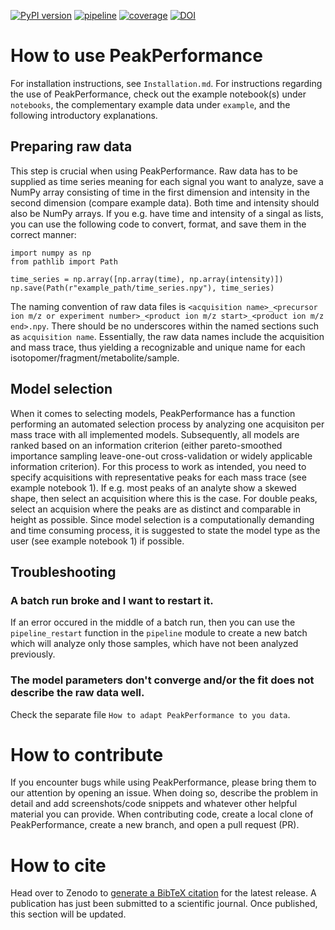 [![PyPI version](https://img.shields.io/pypi/v/bletl)](https://pypi.org/project/peak-performance/)
[![pipeline](https://github.com/jubiotech/bletl/workflows/pipeline/badge.svg)](https://github.com/JuBiotech/peak-performance/actions)
[![coverage](https://codecov.io/gh/jubiotech/bletl/branch/main/graph/badge.svg)](https://app.codecov.io/gh/JuBiotech/peak-performance)
[![DOI](https://doi.org/10.5281/zenodo.10255543.svg)](https://doi.org/10.5281/zenodo.10255543)

# How to use PeakPerformance
For installation instructions, see `Installation.md`.
For instructions regarding the use of PeakPerformance, check out the example notebook(s) under `notebooks`, the complementary example data under `example`, and the following introductory explanations.

## Preparing raw data
This step is crucial when using PeakPerformance. Raw data has to be supplied as time series meaning for each signal you want to analyze, save a NumPy array consisting of time in the first dimension and intensity in the second dimension (compare example data). Both time and intensity should also be NumPy arrays. If you e.g. have time and intensity of a singal as lists, you can use the following code to convert, format, and save them in the correct manner:
```
import numpy as np
from pathlib import Path

time_series = np.array([np.array(time), np.array(intensity)])
np.save(Path(r"example_path/time_series.npy"), time_series)
```
The naming convention of raw data files is `<acquisition name>_<precursor ion m/z or experiment number>_<product ion m/z start>_<product ion m/z end>.npy`. There should be no underscores within the named sections such as `acquisition name`. Essentially, the raw data names include the acquisition and mass trace, thus yielding a recognizable and unique name for each isotopomer/fragment/metabolite/sample.

## Model selection
When it comes to selecting models, PeakPerformance has a function performing an automated selection process by analyzing one acquisiton per mass trace with all implemented models. Subsequently, all models are ranked based on an information criterion (either pareto-smoothed importance sampling leave-one-out cross-validation or widely applicable information criterion). For this process to work as intended, you need to specify acquisitions with representative peaks for each mass trace (see example notebook 1). If e.g. most peaks of an analyte show a skewed shape, then select an acquisition where this is the case. For double peaks, select an acquision where the peaks are as distinct and comparable in height as possible.
Since model selection is a computationally demanding and time consuming process, it is suggested to state the model type as the user (see example notebook 1) if possible.

## Troubleshooting
### A batch run broke and I want to restart it.
If an error occured in the middle of a batch run, then you can use the `pipeline_restart` function in the `pipeline` module to create a new batch which will analyze only those samples, which have not been analyzed previously.

### The model parameters don't converge and/or the fit does not describe the raw data well.
Check the separate file `How to adapt PeakPerformance to you data`.

# How to contribute
If you encounter bugs while using PeakPerformance, please bring them to our attention by opening an issue. When doing so, describe the problem in detail and add screenshots/code snippets and whatever other helpful material you can provide.
When contributing code, create a local clone of PeakPerformance, create a new branch, and open a pull request (PR).

# How to cite
Head over to Zenodo to [generate a BibTeX citation](https://doi.org/10.5281/zenodo.10255543) for the latest release.
A publication has just been submitted to a scientific journal. Once published, this section will be updated.
